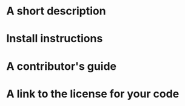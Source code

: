 # A short description
# Install instructions
# A contributor's guide
# A link to the license for your code
